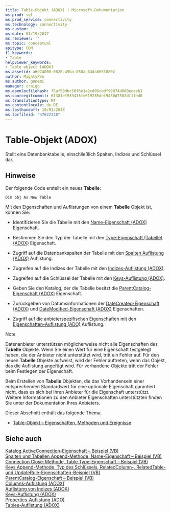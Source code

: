 ```yaml
---
title: Table-Objekt (ADOX) | Microsoft-Dokumentation
ms.prod: sql
ms.prod_service: connectivity
ms.technology: connectivity
ms.custom: ''
ms.date: 01/19/2017
ms.reviewer: ''
ms.topic: conceptual
apitype: COM
f1_keywords:
- Table
helpviewer_keywords:
- Table object [ADOX]
ms.assetid: a6d74000-0828-49ba-850a-63da865f8802
author: MightyPen
ms.author: genemi
manager: craigg
ms.openlocfilehash: f5af59dbc50f6e1a2cd95cbdf99874d860eceeb1
ms.sourcegitcommit: 61381ef939415fe019285def9450d7583df1fed0
ms.translationtype: MT
ms.contentlocale: de-DE
ms.lasthandoff: 10/01/2018
ms.locfileid: "47622338"
---
```

# <a name="table-object-adox"></a>Table-Objekt (ADOX)
Stellt eine Datenbanktabelle, einschließlich Spalten, Indizes und Schlüssel dar.  
  
## <a name="remarks"></a>Hinweise  
 Der folgende Code erstellt ein neues **Tabelle**:  
  
```  
Dim obj As New Table  
```  
  
 Mit den Eigenschaften und Auflistungen von einem **Tabelle** Objekt ist, können Sie:  
  
-   Identifizieren Sie die Tabelle mit den [Name-Eigenschaft (ADOX)](../../../ado/reference/adox-api/name-property-adox.md) Eigenschaft.  
  
-   Bestimmen Sie den Typ der Tabelle mit den [Type-Eigenschaft (Tabelle) (ADOX)](../../../ado/reference/adox-api/type-property-table-adox.md) Eigenschaft.  
  
-   Zugriff auf die Datenbankspalten der Tabelle mit den [Spalten Auflistung (ADOX)](../../../ado/reference/adox-api/columns-collection-adox.md) Auflistung.  
  
-   Zugreifen auf die Indizes der Tabelle mit den [Indizes-Auflistung (ADOX)](../../../ado/reference/adox-api/indexes-collection-adox.md).  
  
-   Zugreifen auf die Schlüssel der Tabelle mit den [Keys-Auflistung (ADOX)](../../../ado/reference/adox-api/keys-collection-adox.md).  
  
-   Geben Sie den Katalog, der die Tabelle besitzt die [ParentCatalog-Eigenschaft (ADOX)](../../../ado/reference/adox-api/parentcatalog-property-adox.md) Eigenschaft.  
  
-   Zurückgeben von Datumsinformationen der [DateCreated-Eigenschaft (ADOX)](../../../ado/reference/adox-api/datecreated-property-adox.md) und [DateModified-Eigenschaft (ADOX)](../../../ado/reference/adox-api/datemodified-property-adox.md) Eigenschaften.  
  
-   Zugriff auf die anbieterspezifischen Eigenschaften mit den [Eigenschaften-Auflistung (ADO)](../../../ado/reference/ado-api/properties-collection-ado.md) Auflistung.  
  
> [!NOTE]
>  Datenanbieter unterstützen möglicherweise nicht alle Eigenschaften des **Tabelle** Objekte. Wenn Sie einen Wert für eine Eigenschaft festgelegt haben, die der Anbieter nicht unterstützt wird, tritt ein Fehler auf. Für den neuen **Tabelle** Objekte aufweist, wird der Fehler auftreten, wenn das Objekt, das die Auflistung angefügt wird. Für vorhandene Objekte tritt der Fehler beim Festlegen der Eigenschaft.  
>   
>  Beim Erstellen von **Tabelle** Objekten, die das Vorhandensein einer entsprechenden Standardwert für eine optionale Eigenschaft garantiert nicht, dass es sich bei Ihren Anbieter für die Eigenschaft unterstützt. Weitere Informationen zu den Anbieter Eigenschaften unterstützten finden Sie unter der Dokumentation Ihres Anbieters.  
  
 Dieser Abschnitt enthält das folgende Thema.  
  
-   [Table-Objekt – Eigenschaften, Methoden und Ereignisse](../../../ado/reference/adox-api/table-object-properties-methods-and-events.md)  
  
## <a name="see-also"></a>Siehe auch  
 [Katalog ActiveConnection-Eigenschaft – Beispiel (VB)](../../../ado/reference/adox-api/catalog-activeconnection-property-example-vb.md)   
 [Spalten und Tabellen Append-Methode, Name-Eigenschaft – Beispiel (VB)](../../../ado/reference/adox-api/columns-and-tables-append-methods-name-property-example-vb.md)   
 [Connection Close-Methode, Table Type-Eigenschaft – Beispiel (VB)](../../../ado/reference/adox-api/connection-close-method-table-type-property-example-vb.md)   
 [Keys Append-Methode, Typ des Schlüssels, RelatedColumn-, RelatedTable- und UpdateRule-Eigenschaften-Beispiel (VB)](../../../ado/reference/adox-api/keys-append-method-key-type-relatedcolumn-relatedtable-example-vb.md)   
 [ParentCatalog-Eigenschaft – Beispiel (VB)](../../../ado/reference/adox-api/parentcatalog-property-example-vb.md)   
 [Columns-Auflistung (ADOX)](../../../ado/reference/adox-api/columns-collection-adox.md)   
 [Auflistung von Indizes (ADOX)](../../../ado/reference/adox-api/indexes-collection-adox.md)   
 [Keys-Auflistung (ADOX)](../../../ado/reference/adox-api/keys-collection-adox.md)   
 [Properties-Auflistung (ADO)](../../../ado/reference/ado-api/properties-collection-ado.md)   
 [Tables-Auflistung (ADOX)](../../../ado/reference/adox-api/tables-collection-adox.md)
